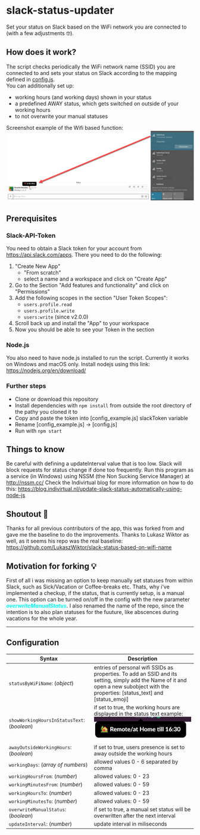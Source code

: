 # slack-status-updater
Set your status on Slack based on the WiFi network you are connected to (with a few adjustments 🤓).

## How does it work?

The script checks periodically the WiFi network name (SSID) you are connected to and sets your status on Slack according to the mapping defined in [config.js](./config.js).  
You can additionally set up:  
- working hours (and working days) shown in your status
- a predefined AWAY status, which gets switched on outside of your working hours
- to not overwrite your manual statuses    

Screenshot example of the Wifi based function: ![Wifi based slack status change screenshot](readme_assets/set-slack-status-based-on-wifi.png "Wifi based slack status change screenshot")

## Prerequisites

### Slack-API-Token
You need to obtain a Slack token for your account from https://api.slack.com/apps.
There you need to do the following:
1. "Create New App"
    - "From scratch"
    - select a name and a workspace and click on "Create App"
2. Go to the Section "Add features and functionality" and click on "Permissions"
3. Add the following scopes in the section "User Token Scopes":
    - ```users.profile.read```
    - ```users.profile.write```
    - ```users:write``` (since v2.0.0)
4. Scroll back up and install the "App" to your workspace
5. Now you should be able to see your Token in the section

### Node.js
You also need to have node.js installed to run the script. Currently it works on Windows and macOS only.
Install nodejs using this link: https://nodejs.org/en/download/

### Further steps
- Clone or download this repository
- Install dependencies with `npm install` from outside the root directory of the pathy you cloned it to
- Copy and paste the token into [config_example.js] slackToken variable
- Rename [config_example.js] -> [config.js]
- Run with `npm start`

## Things to know
Be careful with defining a updateInterval value that is too low. Slack will block requests for status change if done too frequently.
Run this program as a service (in Windows) using NSSM (the Non Sucking Service Manager) at http://nssm.cc/
Check the Indivirtual blog for more information on how to do this: https://blog.indivirtual.nl/update-slack-status-automatically-using-node-js

## Shoutout 📢
Thanks for all previous contributors of the app, this was forked from and gave me the baseline to do the improvements.
Thanks to Lukasz Wiktor as well, as it seems his repo was the real baseline:
https://github.com/LukaszWiktor/slack-status-based-on-wifi-name
## Motivation for forking 💡
First of all i was missing an option to keep manually set statuses from within Slack, such as Sick/Vacation or Coffee-breaks etc.
Thats, why i've implemented a checkup, if the status, that is currently setup, is a manual one. This option can be turned on/off in the config with the new parameter 
<span style="color:cyan">**_overwriteManualStatus_**</span>.
I also renamed the name of the repo, since the intention is to also plan statuses for the fuuture, like abscences during  vacations for the whole year.

----------------------

## Configuration 
| Syntax | Description |
| --- | --- | 
| ```statusByWiFiName```: (*object*) | entries of personal wifi SSIDs as properties. To add an SSID and its setting, simply add the Name of it and open a new subobject with the properties: [status_text] and [status_emoji] |
|```showWorkingHoursInStatusText```: (*boolean*) | if set to true, the working hours are displayed in the status text example: <img src="readme_assets/workinghoursStatustext.png" alt="drawing" width="300"/> |
| ```awayOutsideWorkingHours```: (*boolean*) | if set to true, users presence is set to away outside the working hours |
|```workingDays```: (*array of numbers*) | allowed values 0 - 6 separated by comma |
| ```workingHoursFrom```: (*number*) | allowed values: 0 - 23 |
| ```workingMinutesFrom```: (*number*) | allowed values: 0 - 59 |
| ```workingHoursTo```: (*number*) | allowed values: 0 - 23 |
| ```workingMinutesTo```: (*number*) | allowed values: 0 - 59 |
| ```overwriteManualStatus```: (*boolean*) | if set to true, a manual set status will be overwritten after the next interval |
| ```updateInterval```: (*number*) | update interval in miliseconds |


